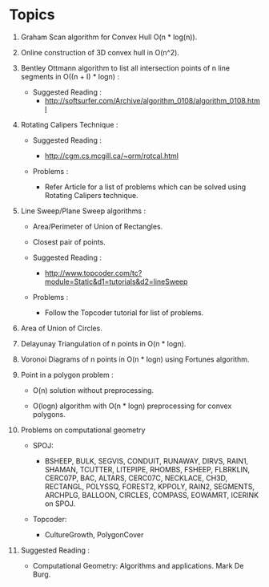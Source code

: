 Topics
==================

1. Graham Scan algorithm for Convex Hull O(n * log(n)).

2. Online construction of 3D convex hull in O(n^2).

3. Bentley Ottmann algorithm to list all intersection points of n line segments in O((n + I) * logn) :
	- Suggested Reading :
		- http://softsurfer.com/Archive/algorithm_0108/algorithm_0108.html

4. Rotating Calipers Technique :
	- Suggested Reading : 
		- http://cgm.cs.mcgill.ca/~orm/rotcal.html

	- Problems :
  		- Refer Article for a list of problems which can be solved using Rotating Calipers technique.

5. Line Sweep/Plane Sweep algorithms :

	- Area/Perimeter of Union of Rectangles.

	- Closest pair of points.

	- Suggested Reading :
		- http://www.topcoder.com/tc?module=Static&d1=tutorials&d2=lineSweep

	- Problems :
		- Follow the Topcoder tutorial for list of problems.

6. Area of Union of Circles.

7. Delayunay Triangulation of n points in O(n * logn).

8. Voronoi Diagrams of n points in O(n * logn) using Fortunes algorithm.

9. Point in a polygon problem :

	- O(n) solution without preprocessing.

	- O(logn) algorithm with O(n * logn) preprocessing for convex polygons.

10. Problems on computational geometry 

	- SPOJ:
		- BSHEEP, BULK, SEGVIS, CONDUIT, RUNAWAY, DIRVS, RAIN1, SHAMAN, TCUTTER, LITEPIPE, RHOMBS, FSHEEP, FLBRKLIN, CERC07P, BAC, ALTARS, CERC07C, NECKLACE, CH3D, RECTANGL, POLYSSQ, FOREST2, KPPOLY, RAIN2, SEGMENTS, ARCHPLG, BALLOON, CIRCLES, COMPASS, EOWAMRT, ICERINK on SPOJ.

	- Topcoder:
		- CultureGrowth, PolygonCover

11. Suggested Reading :

	- Computational Geometry: Algorithms and applications. Mark De Burg.
